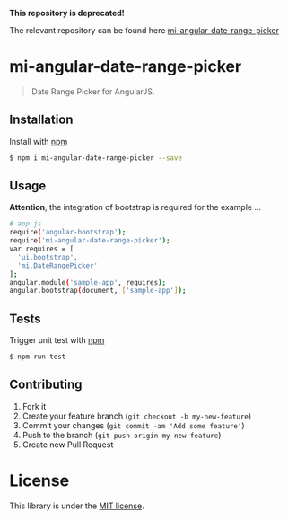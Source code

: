 **This repository is deprecated!**

The relevant repository can be found here [mi-angular-date-range-picker](https://github.com/movingimage-evp/mi-angular-date-range-picker)

# mi-angular-date-range-picker

> Date Range Picker for AngularJS.


## Installation

Install with [npm](https://www.npmjs.com/)

```sh
$ npm i mi-angular-date-range-picker --save
```

## Usage

**Attention**, the integration of bootstrap is required for the example ...

```sh
# app.js
require('angular-bootstrap');
require('mi-angular-date-range-picker');
var requires = [
  'ui.bootstrap',
  'mi.DateRangePicker'
];
angular.module('sample-app', requires);
angular.bootstrap(document, ['sample-app']);
```

## Tests

Trigger unit test with [npm](https://www.npmjs.com/)

```sh
$ npm run test
```

## Contributing

1. Fork it
2. Create your feature branch (`git checkout -b my-new-feature`)
3. Commit your changes (`git commit -am 'Add some feature'`)
4. Push to the branch (`git push origin my-new-feature`)
5. Create new Pull Request

# License

This library is under the [MIT license](https://github.com/MovingImage24/mi-date-range-picker/blob/master/LICENSE).
